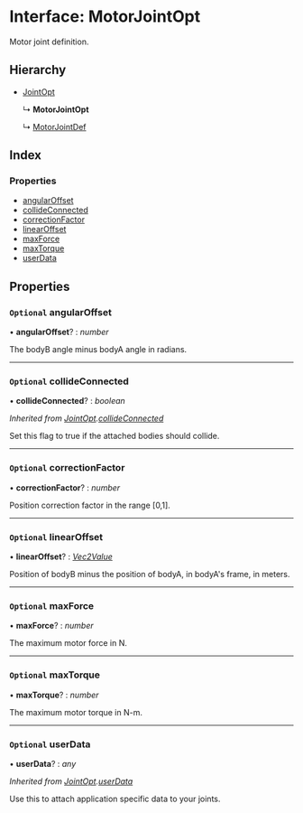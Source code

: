 
# Interface: MotorJointOpt

Motor joint definition.

## Hierarchy

* [JointOpt](/api/interfaces/jointopt)

  ↳ **MotorJointOpt**

  ↳ [MotorJointDef](/api/interfaces/motorjointdef)

## Index

### Properties

* [angularOffset](/api/interfaces/motorjointopt#optional-angularoffset)
* [collideConnected](/api/interfaces/motorjointopt#optional-collideconnected)
* [correctionFactor](/api/interfaces/motorjointopt#optional-correctionfactor)
* [linearOffset](/api/interfaces/motorjointopt#optional-linearoffset)
* [maxForce](/api/interfaces/motorjointopt#optional-maxforce)
* [maxTorque](/api/interfaces/motorjointopt#optional-maxtorque)
* [userData](/api/interfaces/motorjointopt#optional-userdata)

## Properties

### `Optional` angularOffset

• **angularOffset**? : *number*

The bodyB angle minus bodyA angle in radians.

___

### `Optional` collideConnected

• **collideConnected**? : *boolean*

*Inherited from [JointOpt](/api/interfaces/jointopt).[collideConnected](/api/interfaces/jointopt#optional-collideconnected)*

Set this flag to true if the attached bodies
should collide.

___

### `Optional` correctionFactor

• **correctionFactor**? : *number*

Position correction factor in the range [0,1].

___

### `Optional` linearOffset

• **linearOffset**? : *[Vec2Value](/api/interfaces/vec2value)*

Position of bodyB minus the position of bodyA, in bodyA's frame, in meters.

___

### `Optional` maxForce

• **maxForce**? : *number*

The maximum motor force in N.

___

### `Optional` maxTorque

• **maxTorque**? : *number*

The maximum motor torque in N-m.

___

### `Optional` userData

• **userData**? : *any*

*Inherited from [JointOpt](/api/interfaces/jointopt).[userData](/api/interfaces/jointopt#optional-userdata)*

Use this to attach application specific data to your joints.
